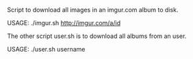 Script to download all images in an imgur.com album
to disk.


USAGE: ./imgur.sh http://imgur.com/a/id


The other script user.sh is to download all albums from an user.

USAGE: ./user.sh username
